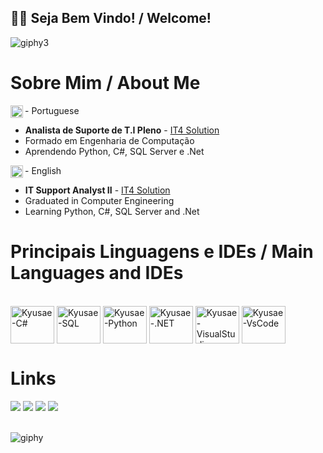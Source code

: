 ## ✌🏽 Seja Bem Vindo! / Welcome!

![giphy3](https://user-images.githubusercontent.com/85590416/231835771-194c80c2-422b-425d-9b40-ec3ad4464e16.gif)

# Sobre Mim / About Me 

<img align="left" src="https://user-images.githubusercontent.com/85590416/231555572-d2d0483e-11e3-4aaa-be13-c92b86381483.png" height="20" width="20"/> - Portuguese
- **Analista de Suporte de T.I Pleno** - <a href="https://www.it4solution.com.br/" target="_blank">IT4 Solution</a>
- Formado em Engenharia de Computação <br>
- Aprendendo Python, C#, SQL Server e .Net <br>

<img align="left" src="https://user-images.githubusercontent.com/85590416/231556123-2e60f986-9631-41d1-b0f2-1f582088ed96.png" height="20" width="20"/> - English
- **IT Support Analyst II** - [IT4 Solution](https://www.it4solution.com.br/)
- Graduated in Computer Engineering <br>
- Learning Python, C#, SQL Server and .Net <br>

# Principais Linguagens e IDEs / Main Languages and IDEs

<div style="display: inline_block"><br>
  <img align="center" alt="Kyusae-C#" height="60" width="70" src="https://cdn.jsdelivr.net/gh/devicons/devicon/icons/csharp/csharp-original.svg">
  <img align="center" alt="Kyusae-SQL" height="60" width="70" src="https://img.icons8.com/color/256/microsoft-sql-server.png">
  <img align="center" alt="Kyusae-Python" height="60" width="70" src="https://cdn.jsdelivr.net/gh/devicons/devicon/icons/python/python-original-wordmark.svg">
  <img align="center" alt="Kyusae-.NET" height="60" width="70" src="https://cdn.jsdelivr.net/gh/devicons/devicon/icons/dotnetcore/dotnetcore-original.svg">
  <img align="center" alt="Kyusae-VisualStudio" height="60" width="70" src="https://cdn.jsdelivr.net/gh/devicons/devicon/icons/visualstudio/visualstudio-plain.svg">
  <img align="center" alt="Kyusae-VsCode" height="60" width="70" src="https://cdn.jsdelivr.net/gh/devicons/devicon/icons/vscode/vscode-original.svg">
 </div>
 
 # Links
 
 <div>
   <a href="mailto:gui-oliveirasantos@hotmail.com" target="_blank"><img src="https://img.shields.io/badge/Gmail-D14836?style=for-the-badge&logo=gmail&logoColor=white" target="_blank"></a>
   <a href="https://www.linkedin.com/in/guilherme-henrique-oliveira-santos/" target="_blank"><img src="https://img.shields.io/badge/LinkedIn-0077B5?style=for-the-badge&logo=linkedin&logoColor=white" target="_blank"></a>
   <a href="https://www.instagram.com/kyusae__" target="_blank"><img src="https://img.shields.io/badge/Instagram-E4405F?style=for-the-badge&logo=instagram&logoColor=white" target="_blank"></a>
   <a href="https://www.discord.gg/Kyusae#6432" target="_blank"><img src="https://img.shields.io/badge/Discord-7289DA?style=for-the-badge&logo=discord&logoColor=white" target="_blank"></a>
 
 </div>
<br> 

![giphy](https://user-images.githubusercontent.com/85590416/231837628-3775016a-4739-46d5-a25e-8577f705cb57.gif)
